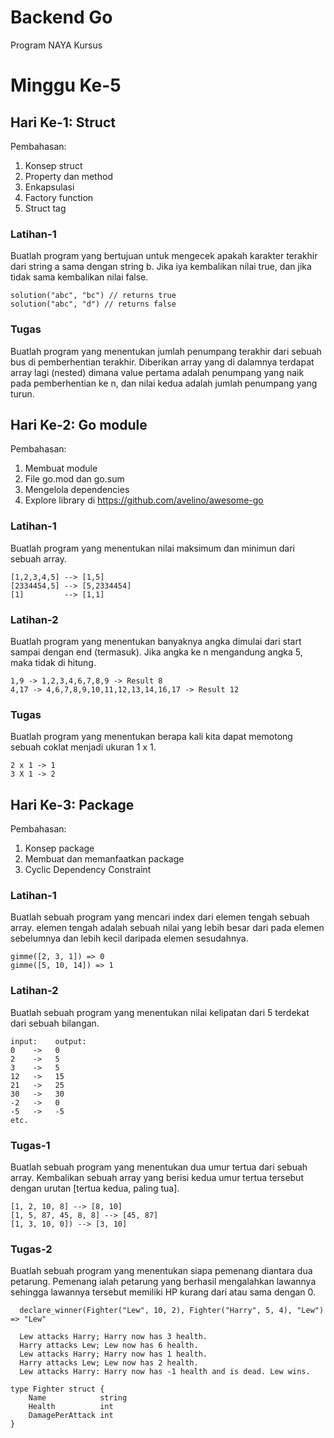 # Backend Go
Program NAYA Kursus

# Minggu Ke-5

## Hari Ke-1: Struct
Pembahasan:
1. Konsep struct
2. Property dan method
3. Enkapsulasi
4. Factory function
5. Struct tag

### Latihan-1
Buatlah program yang bertujuan untuk mengecek apakah karakter terakhir dari string a sama dengan string b. Jika iya kembalikan nilai true, dan jika tidak sama kembalikan nilai false.

```
solution("abc", "bc") // returns true
solution("abc", "d") // returns false
```

### Tugas
Buatlah program yang menentukan jumlah penumpang terakhir dari sebuah bus di pemberhentian terakhir. Diberikan array yang di dalamnya terdapat array lagi (nested) dimana value pertama adalah penumpang yang naik pada pemberhentian ke n, dan nilai kedua adalah jumlah penumpang yang turun.

## Hari Ke-2: Go module
Pembahasan:
1. Membuat module
2. File go.mod dan go.sum
3. Mengelola dependencies
4. Explore library di https://github.com/avelino/awesome-go

### Latihan-1
Buatlah program yang menentukan nilai maksimum dan minimun dari sebuah array.

```
[1,2,3,4,5] --> [1,5]
[2334454,5] --> [5,2334454]
[1]         --> [1,1]
```

### Latihan-2
Buatlah program yang menentukan banyaknya angka dimulai dari start sampai dengan end (termasuk). Jika angka ke n mengandung angka 5, maka tidak di hitung.

```
1,9 -> 1,2,3,4,6,7,8,9 -> Result 8
4,17 -> 4,6,7,8,9,10,11,12,13,14,16,17 -> Result 12
```

### Tugas
Buatlah program yang menentukan berapa kali kita dapat memotong sebuah coklat menjadi ukuran 1 x 1.

```
2 x 1 -> 1
3 X 1 -> 2
```

## Hari Ke-3: Package
Pembahasan:
1. Konsep package
2. Membuat dan memanfaatkan package
3. Cyclic Dependency Constraint

### Latihan-1
Buatlah sebuah program yang mencari index dari elemen tengah sebuah array. elemen tengah adalah sebuah nilai yang lebih besar dari pada elemen sebelumnya dan lebih kecil daripada elemen sesudahnya.

```
gimme([2, 3, 1]) => 0
gimme([5, 10, 14]) => 1
```

### Latihan-2
Buatlah sebuah program yang menentukan nilai kelipatan dari 5 terdekat dari sebuah bilangan.

```
input:    output:
0    ->   0
2    ->   5
3    ->   5
12   ->   15
21   ->   25
30   ->   30
-2   ->   0
-5   ->   -5
etc.
```

### Tugas-1
Buatlah sebuah program yang menentukan dua umur tertua dari sebuah array. Kembalikan sebuah array yang berisi kedua umur tertua tersebut dengan urutan [tertua kedua, paling tua].

```
[1, 2, 10, 8] --> [8, 10]
[1, 5, 87, 45, 8, 8] --> [45, 87]
[1, 3, 10, 0]) --> [3, 10]
```

### Tugas-2
Buatlah sebuah program yang menentukan siapa pemenang diantara dua petarung. Pemenang ialah petarung yang berhasil mengalahkan lawannya sehingga lawannya tersebut memiliki HP kurang dari atau sama dengan 0.

```
  declare_winner(Fighter("Lew", 10, 2), Fighter("Harry", 5, 4), "Lew") => "Lew"
  
  Lew attacks Harry; Harry now has 3 health.
  Harry attacks Lew; Lew now has 6 health.
  Lew attacks Harry; Harry now has 1 health.
  Harry attacks Lew; Lew now has 2 health.
  Lew attacks Harry: Harry now has -1 health and is dead. Lew wins.
```

```
type Fighter struct {
    Name            string
    Health          int
    DamagePerAttack int
}
```